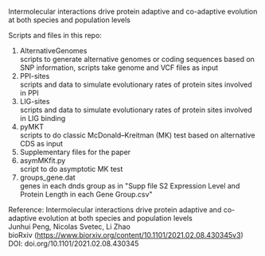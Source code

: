 Intermolecular interactions drive protein adaptive and co-adaptive evolution at both species and population levels

Scripts and files in this repo:
1. AlternativeGenomes \
  scripts to generate alternative genomes or coding sequences based on SNP information, scripts take genome and VCF files as input
2. PPI-sites \
  scripts and data to simulate evolutionary rates of protein sites involved in PPI 
3. LIG-sites \
  scripts and data to simulate evolutionary rates of protein sites involved in LIG binding 
4. pyMKT \
  scripts to do classic McDonald–Kreitman (MK) test based on alternative CDS as input 
5. Supplementary files for the paper 
6. asymMKfit.py \
  script to do asymptotic MK test 
7. groups_gene.dat \
  genes in each dnds group as in "Supp file S2 Expression Level and Protein Length in each Gene Group.csv" 
  
Reference:
Intermolecular interactions drive protein adaptive and co-adaptive evolution at both species and population levels \
Junhui Peng, Nicolas Svetec, Li Zhao \
bioRxiv (https://www.biorxiv.org/content/10.1101/2021.02.08.430345v3) \
DOI: doi.org/10.1101/2021.02.08.430345
